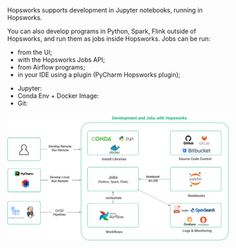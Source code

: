 Hopsworks supports development in Jupyter notebooks, running in Hopsworks.

You can also develop programs in Python, Spark, Flink outside of Hopsworks, and run them as jobs inside Hopsworks.
Jobs can be run:

* from the UI;
* with the Hopsworks Jobs API;
* from Airflow programs;
* in your IDE using a plugin (PyCharm Hopsworks plugin);

- Jupyter: 
- Conda Env + Docker Image: 
- Git: 

<img src="/assets/images/concepts/dev/dev-inside.svg">
